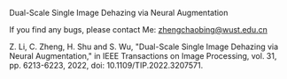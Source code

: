 Dual-Scale Single Image Dehazing via Neural Augmentation

If you find any bugs, please contact Me: zhengchaobing@wust.edu.cn

Z. Li, C. Zheng, H. Shu and S. Wu, "Dual-Scale Single Image Dehazing via Neural Augmentation," in IEEE Transactions on Image Processing, vol. 31, pp. 6213-6223, 2022, doi: 10.1109/TIP.2022.3207571.
